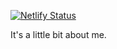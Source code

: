 [![Netlify Status](https://api.netlify.com/api/v1/badges/0b8aec2e-ffd0-4bad-b191-f718155933d4/deploy-status)](https://app.netlify.com/sites/unruffled-mahavira-eddbe9/deploys)

It's a little bit about me.
